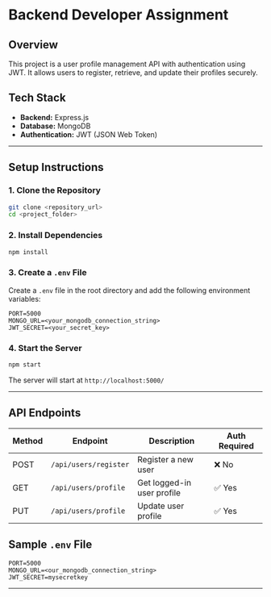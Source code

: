 # Backend Developer Assignment

## Overview
This project is a user profile management API with authentication using JWT. It allows users to register, retrieve, and update their profiles securely.

## Tech Stack
- **Backend:** Express.js
- **Database:** MongoDB
- **Authentication:** JWT (JSON Web Token)

---

## Setup Instructions

### 1. Clone the Repository
```sh
git clone <repository_url>
cd <project_folder>
```

### 2. Install Dependencies
```sh
npm install
```

### 3. Create a `.env` File
Create a `.env` file in the root directory and add the following environment variables:
```env
PORT=5000
MONGO_URL=<your_mongodb_connection_string>
JWT_SECRET=<your_secret_key>
```

### 4. Start the Server
```sh
npm start
```

The server will start at `http://localhost:5000/`

---

## API Endpoints

| Method | Endpoint              | Description                     | Auth Required |
|--------|-----------------------|---------------------------------|---------------|
| POST   | `/api/users/register` | Register a new user            | ❌ No         |
| GET    | `/api/users/profile`  | Get logged-in user profile     | ✅ Yes        |
| PUT    | `/api/users/profile`  | Update user profile            | ✅ Yes        |


## Sample `.env` File
```env
PORT=5000
MONGO_URL=<our_mongodb_connection_string>
JWT_SECRET=mysecretkey
```

---



